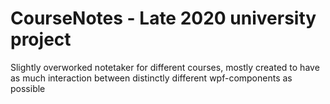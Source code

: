 # CourseNotes - Late 2020 university project  
  
Slightly overworked notetaker for different courses, mostly created to have as much interaction between distinctly different wpf-components as possible
